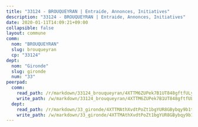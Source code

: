 ```yaml
---
title: "33124 - BROUQUEYRAN | Entraide, Annonces, Initiatives"
description: "33124 - BROUQUEYRAN | Entraide, Annonces, Initiatives"
date: 2020-01-11T14:09:21+09:00
collapsible: false
layout: commune
comm:
  nom: "BROUQUEYRAN"
  slug: brouqueyran
  cp: "33124"
dept:
  nom: "Gironde"
  slug: gironde
  num: "33"
peerpad:
  comm:
    read_path: /r/markdown/33124_brouqueyran/4XTTM6ZUPek7B1UT848gftfULyTuHryRt8Xn3cDm2vrpnZTUK
    write_path: /w/markdown/33124_brouqueyran/4XTTM6ZUPek7B1UT848gftfULyTuHryRt8Xn3cDm2vrpnZTUK-K3TgUh9hLyWzwaVtepQpmbXNudWmRPR7DCtZwrRMy7H4zQETrpYdhRYEPiD6LSqEoy76ZSejsF86qaiMrbkeQAc6MfWHvSmSxxssfvT8QBSYWkfBN9nP3n9Fi2i4eGwDiQxid3S7
  dept:
    read_path: /r/markdown/33_gironde/4XTTMAthXvdtPoZt1bgYUR8GBybqy9b1tLUaaKDw5iKj57LRt
    write_path: /w/markdown/33_gironde/4XTTMAthXvdtPoZt1bgYUR8GBybqy9b1tLUaaKDw5iKj57LRt-K3TgU8ogmN5s8hbKrZhkV9P1KQiFepNWXjoYRvdMTW1jt7eRXTmrjG677tN9mcUTsALjzYGgb8mvcrYPJn2Jd8cTiBmF9aZcbgdcQL1kzCPJnSf6X8tpEcGPdTr5qT6cQqEpt6oQ
---
```


